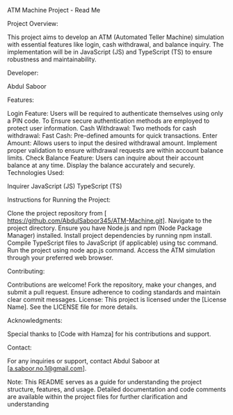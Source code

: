 ATM Machine Project - Read Me

Project Overview:

This project aims to develop an ATM (Automated Teller Machine) simulation with essential features like login, cash withdrawal, and balance inquiry. The implementation will be in JavaScript (JS) and TypeScript (TS) to ensure robustness and maintainability.

Developer:

Abdul Saboor

Features:

Login Feature:
Users will be required to authenticate themselves using only a PIN code.
To Ensure secure authentication methods are employed to protect user information.
Cash Withdrawal:
Two methods for cash withdrawal:
Fast Cash: Pre-defined amounts for quick transactions.
Enter Amount: Allows users to input the desired withdrawal amount.
Implement proper validation to ensure withdrawal requests are within account balance limits.
Check Balance Feature:
Users can inquire about their account balance at any time.
Display the balance accurately and securely.
Technologies Used:

Inquirer
JavaScript (JS)
TypeScript (TS)

Instructions for Running the Project:

Clone the project repository from [ https://github.com/AbdulSaboor345/ATM-Machine.git].
Navigate to the project directory.
Ensure you have Node.js and npm (Node Package Manager) installed.
Install project dependencies by running npm install.
Compile TypeScript files to JavaScript (if applicable) using tsc command.
Run the project using node app.js command.
Access the ATM simulation through your preferred web browser.

Contributing:

Contributions are welcome! Fork the repository, make your changes, and submit a pull request.
Ensure adherence to coding standards and maintain clear commit messages.
License:
This project is licensed under the [License Name]. See the LICENSE file for more details.

Acknowledgments:

Special thanks to [Code with Hamza] for his contributions and support.

Contact:

For any inquiries or support, contact Abdul Saboor at [a.saboor.no.1@gmail.com].

Note:
This README serves as a guide for understanding the project structure, features, and usage. Detailed documentation and code comments are available within the project files for further clarification and understanding
